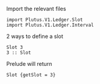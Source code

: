 Import the relevant files

```
import Plutus.V1.Ledger.Slot
import Plutus.V1.Ledger.Interval
```
2 ways to define a slot
```
Slot 3
3 :: Slot
```
Prelude will return
```
Slot {getSlot = 3}
```
